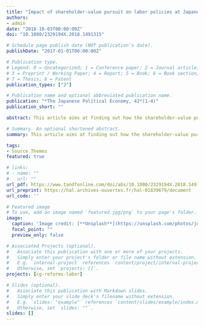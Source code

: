 ```yaml
---
title: "Impact of shareholder-value pursuit on labor policies at Japanese joint-stock companies: Case of Nikkei Index 400"
authors:
- admin
date: "2018-10-03T00:00:00Z"
doi: "10.1080/2329194X.2018.1491315"

# Schedule page publish date (NOT publication's date).
publishDate: "2017-01-01T00:00:00Z"

# Publication type.
# Legend: 0 = Uncategorized; 1 = Conference paper; 2 = Journal article;
# 3 = Preprint / Working Paper; 4 = Report; 5 = Book; 6 = Book section;
# 7 = Thesis; 8 = Patent
publication_types: ["2"]

# Publication name and optional abbreviated publication name.
publication: "*The Japanese Political Economy, 42*(1-4)"
publication_short: ""

abstract: This article aims at finding out how the shareholder-value pursuit has affected labor policies at large Japanese listed enterprises. It concentrates on the issue of labor bifurcation, whereby the proportion of nonregular employees has grown rapidly over the last two decades, currently approaching the numbers of regular employees. The externalities of increased returns to stockholders during the last two decades have been the changes in the related domains of management and labor, which I explain through the application of the political economic theory. This theory underlines the importance of inclusion into a “political bloc” for being eligible for economic benefits. Consequently, I argue that increased returns to politically privileged shareholders have been achieved at the expense of a growing proportion of unprivileged nonregular employees. The research corroborates the positive correlation between the total shareholder return and the proportion of nonregulars. On the other hand, foreign stockholding does not appear to be significantly correlated with the increase in nonregular employment. In turn, the study has found that the proportion of nonregular employees is significantly correlated with domestic ownership that characterizes higher managerial entrenchment.

# Summary. An optional shortened abstract.
summary: This article aims at finding out how the shareholder-value pursuit has affected labor policies at large Japanese listed enterprises. It concentrates on the issue of labor bifurcation.

tags:
- Source Themes
featured: true

# links:
# - name: ""
#   url: ""
url_pdf: https://www.tandfonline.com/doi/abs/10.1080/2329194X.2018.1491315
url_preprint: https://hal.archives-ouvertes.fr/hal-01839679/document
url_code: ''

# Featured image
# To use, add an image named `featured.jpg/png` to your page's folder. 
image:
  caption: 'Image credit: [**Unsplash**](https://unsplash.com/photos/jdD8gXaTZsc)'
  focal_point: ""
  preview_only: false

# Associated Projects (optional).
#   Associate this publication with one or more of your projects.
#   Simply enter your project's folder or file name without extension.
#   E.g. `internal-project` references `content/project/internal-project/index.md`.
#   Otherwise, set `projects: []`.
projects: [cg-reforms-labor]

# Slides (optional).
#   Associate this publication with Markdown slides.
#   Simply enter your slide deck's filename without extension.
#   E.g. `slides: "example"` references `content/slides/example/index.md`.
#   Otherwise, set `slides: ""`.
slides: []
---
```

